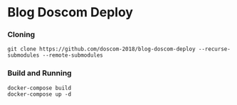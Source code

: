 # Blog Doscom Deploy
### Cloning
```
git clone https://github.com/doscom-2018/blog-doscom-deploy --recurse-submodules --remote-submodules
```

### Build and Running 
```
docker-compose build
docker-compose up -d
```